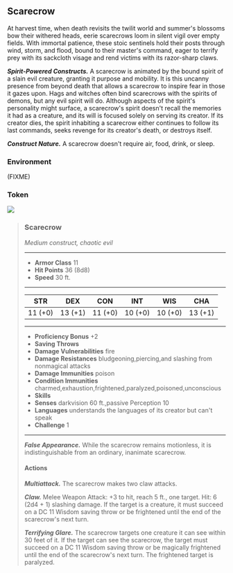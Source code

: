 ## Scarecrow
At harvest time, when death revisits the twilit world and summer's blossoms bow their withered heads, eerie scarecrows loom in silent vigil over empty fields. With immortal patience, these stoic sentinels hold their posts through wind, storm, and flood, bound to their master's command, eager to terrify prey with its sackcloth visage and rend victims with its razor-sharp claws.

***Spirit-Powered Constructs.*** A scarecrow is animated by the bound spirit of a slain evil creature, granting it purpose and mobility. It is this uncanny presence from beyond death that allows a scarecrow to inspire fear in those it gazes upon. Hags and witches often bind scarecrows with the spirits of demons, but any evil spirit will do. Although aspects of the spirit's personality might surface, a scarecrow's spirit doesn't recall the memories it had as a creature, and its will is focused solely on serving its creator. If its creator dies, the spirit inhabiting a scarecrow either continues to follow its last commands, seeks revenge for its creator's death, or destroys itself.

***Construct Nature.*** A scarecrow doesn't require air, food, drink, or sleep.

### Environment
(FIXME)

### Token
![](Scarecrow-Token.png)

>### Scarecrow
>*Medium construct, chaotic evil*
>___
>- **Armor Class** 11
>- **Hit Points** 36 (8d8)
>- **Speed** 30 ft.
>___
>|**STR**|**DEX**|**CON**|**INT**|**WIS**|**CHA**|
>|:---:|:---:|:---:|:---:|:---:|:---:|
>|11 (+0)|13 (+1)|11 (+0)|10 (+0)|10 (+0)|13 (+1)|
>
>___
>- **Proficiency Bonus** +2
>- **Saving Throws** 
>- **Damage Vulnerabilities** fire
>- **Damage Resistances** bludgeoning,piercing,and slashing from nonmagical attacks
>- **Damage Immunities** poison
>- **Condition Immunities** charmed,exhaustion,frightened,paralyzed,poisoned,unconscious
>- **Skills** 
>- **Senses** darkvision 60 ft.,passive Perception 10
>- **Languages** understands the languages of its creator but can't speak
>- **Challenge** 1
>___
>***False Appearance.*** While the scarecrow remains motionless, it is indistinguishable from an ordinary, inanimate scarecrow.
>
>#### Actions
>***Multiattack.*** The scarecrow makes two claw attacks.
>
>***Claw.*** Melee Weapon Attack: +3 to hit, reach 5 ft., one target. Hit: 6 (2d4 + 1) slashing damage. If the target is a creature, it must succeed on a DC 11 Wisdom saving throw or be frightened until the end of the scarecrow's next turn.
>
>***Terrifying Glare.*** The scarecrow targets one creature it can see within 30 feet of it. If the target can see the scarecrow, the target must succeed on a DC 11 Wisdom saving throw or be magically frightened until the end of the scarecrow's next turn. The frightened target is paralyzed.
>
